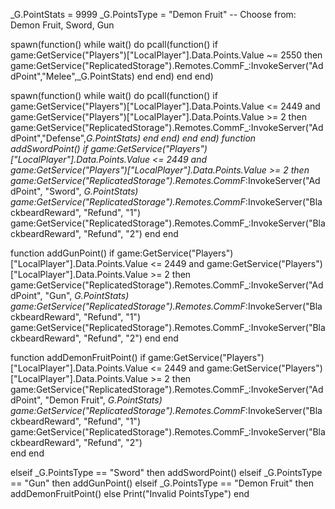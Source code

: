 _G.PointStats = 9999
_G.PointsType = "Demon Fruit" -- Choose from: Demon Fruit, Sword, Gun

spawn(function()
    while wait() do
        pcall(function()
                if game:GetService("Players")["LocalPlayer"].Data.Points.Value ~= 2550 then
                    game:GetService("ReplicatedStorage").Remotes.CommF_:InvokeServer("AddPoint","Melee",_G.PointStats)
                end
        end)
    end
end)

spawn(function()
    while wait() do
        pcall(function()
                if game:GetService("Players")["LocalPlayer"].Data.Points.Value <= 2449 and game:GetService("Players")["LocalPlayer"].Data.Points.Value >= 2 then
                    game:GetService("ReplicatedStorage").Remotes.CommF_:InvokeServer("AddPoint","Defense",_G.PointStats)
                end
        end)
    end
end)
function addSwordPoint()
    if game:GetService("Players")["LocalPlayer"].Data.Points.Value <= 2449 and game:GetService("Players")["LocalPlayer"].Data.Points.Value >= 2 then
        game:GetService("ReplicatedStorage").Remotes.CommF_:InvokeServer("AddPoint", "Sword", _G.PointStats)
        game:GetService("ReplicatedStorage").Remotes.CommF_:InvokeServer("BlackbeardReward", "Refund", "1")
        game:GetService("ReplicatedStorage").Remotes.CommF_:InvokeServer("BlackbeardReward", "Refund", "2")
    end
end

function addGunPoint()
    if game:GetService("Players")["LocalPlayer"].Data.Points.Value <= 2449 and game:GetService("Players")["LocalPlayer"].Data.Points.Value >= 2 then
        game:GetService("ReplicatedStorage").Remotes.CommF_:InvokeServer("AddPoint", "Gun", _G.PointStats)
        game:GetService("ReplicatedStorage").Remotes.CommF_:InvokeServer("BlackbeardReward", "Refund", "1")
        game:GetService("ReplicatedStorage").Remotes.CommF_:InvokeServer("BlackbeardReward", "Refund", "2")
    end
end

function addDemonFruitPoint()
    if game:GetService("Players")["LocalPlayer"].Data.Points.Value <= 2449 and game:GetService("Players")["LocalPlayer"].Data.Points.Value >= 2 then
        game:GetService("ReplicatedStorage").Remotes.CommF_:InvokeServer("AddPoint", "Demon Fruit", _G.PointStats)
        game:GetService("ReplicatedStorage").Remotes.CommF_:InvokeServer("BlackbeardReward", "Refund", "1")
        game:GetService("ReplicatedStorage").Remotes.CommF_:InvokeServer("BlackbeardReward", "Refund", "2")    
    end
end


elseif _G.PointsType == "Sword" then
    addSwordPoint()
elseif _G.PointsType == "Gun" then
    addGunPoint()
elseif _G.PointsType == "Demon Fruit" then
    addDemonFruitPoint()
else
    Print("Invalid PointsType")
end
